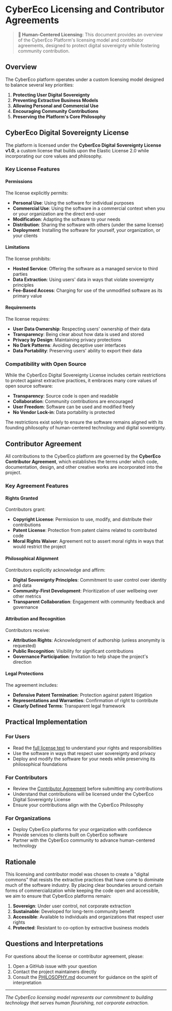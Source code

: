 # CyberEco Licensing and Contributor Agreements

> **🌱 Human-Centered Licensing**: This document provides an overview of the CyberEco Platform's licensing model and contributor agreements, designed to protect digital sovereignty while fostering community contribution.

## Overview

The CyberEco platform operates under a custom licensing model designed to balance several key priorities:

1. **Protecting User Digital Sovereignty**
2. **Preventing Extractive Business Models**
3. **Allowing Personal and Commercial Use**
4. **Encouraging Community Contributions**
5. **Preserving the Platform's Core Philosophy**

## CyberEco Digital Sovereignty License

The platform is licensed under the **CyberEco Digital Sovereignty License v1.0**, a custom license that builds upon the Elastic License 2.0 while incorporating our core values and philosophy.

### Key License Features

#### Permissions

The license explicitly permits:

- **Personal Use**: Using the software for individual purposes
- **Commercial Use**: Using the software in a commercial context when you or your organization are the direct end-user
- **Modification**: Adapting the software to your needs
- **Distribution**: Sharing the software with others (under the same license)
- **Deployment**: Installing the software for yourself, your organization, or your clients

#### Limitations

The license prohibits:

- **Hosted Service**: Offering the software as a managed service to third parties
- **Data Extraction**: Using users' data in ways that violate sovereignty principles
- **Fee-Based Access**: Charging for use of the unmodified software as its primary value

#### Requirements

The license requires:

- **User Data Ownership**: Respecting users' ownership of their data
- **Transparency**: Being clear about how data is used and stored
- **Privacy by Design**: Maintaining privacy protections
- **No Dark Patterns**: Avoiding deceptive user interfaces
- **Data Portability**: Preserving users' ability to export their data

### Compatibility with Open Source

While the CyberEco Digital Sovereignty License includes certain restrictions to protect against extractive practices, it embraces many core values of open source software:

- **Transparency**: Source code is open and readable
- **Collaboration**: Community contributions are encouraged
- **User Freedom**: Software can be used and modified freely
- **No Vendor Lock-in**: Data portability is protected

The restrictions exist solely to ensure the software remains aligned with its founding philosophy of human-centered technology and digital sovereignty.

## Contributor Agreement

All contributions to the CyberEco platform are governed by the **CyberEco Contributor Agreement**, which establishes the terms under which code, documentation, design, and other creative works are incorporated into the project.

### Key Agreement Features

#### Rights Granted

Contributors grant:

- **Copyright License**: Permission to use, modify, and distribute their contributions
- **Patent License**: Protection from patent claims related to contributed code
- **Moral Rights Waiver**: Agreement not to assert moral rights in ways that would restrict the project

#### Philosophical Alignment

Contributors explicitly acknowledge and affirm:

- **Digital Sovereignty Principles**: Commitment to user control over identity and data
- **Community-First Development**: Prioritization of user wellbeing over other metrics
- **Transparent Collaboration**: Engagement with community feedback and governance

#### Attribution and Recognition

Contributors receive:

- **Attribution Rights**: Acknowledgment of authorship (unless anonymity is requested)
- **Public Recognition**: Visibility for significant contributions
- **Governance Participation**: Invitation to help shape the project's direction

#### Legal Protections

The agreement includes:

- **Defensive Patent Termination**: Protection against patent litigation
- **Representations and Warranties**: Confirmation of right to contribute
- **Clearly Defined Terms**: Transparent legal framework

## Practical Implementation

### For Users

- Read the [full license text](../../CYBERECO-LICENSE.md) to understand your rights and responsibilities
- Use the software in ways that respect user sovereignty and privacy
- Deploy and modify the software for your needs while preserving its philosophical foundations

### For Contributors

- Review the [Contributor Agreement](../../CONTRIBUTOR-AGREEMENT.md) before submitting any contributions
- Understand that contributions will be licensed under the CyberEco Digital Sovereignty License
- Ensure your contributions align with the CyberEco Philosophy

### For Organizations

- Deploy CyberEco platforms for your organization with confidence
- Provide services to clients built on CyberEco software
- Partner with the CyberEco community to advance human-centered technology

## Rationale

This licensing and contributor model was chosen to create a "digital commons" that resists the extractive practices that have come to dominate much of the software industry. By placing clear boundaries around certain forms of commercialization while keeping the code open and accessible, we aim to ensure that CyberEco platforms remain:

1. **Sovereign**: Under user control, not corporate extraction
2. **Sustainable**: Developed for long-term community benefit
3. **Accessible**: Available to individuals and organizations that respect user rights
4. **Protected**: Resistant to co-option by extractive business models

## Questions and Interpretations

For questions about the license or contributor agreement, please:

1. Open a GitHub issue with your question
2. Contact the project maintainers directly
3. Consult the [PHILOSOPHY.md](../PHILOSOPHY.md) document for guidance on the spirit of interpretation

---

*The CyberEco licensing model represents our commitment to building technology that serves human flourishing, not corporate extraction.*